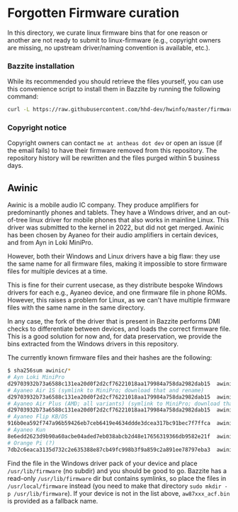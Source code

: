 # Forgotten Firmware curation
In this directory, we curate linux firmware bins that for one reason or another are not ready to submit to linux-firmware (e.g., copyright owners are missing, no upstream driver/naming convention is available, etc.).

### Bazzite installation
While its recommended you should retrieve the files yourself, you can use this convenience script to install them in Bazzite by running the following command:
```bash
curl -L https://raw.githubusercontent.com/hhd-dev/hwinfo/master/firmware/bazzite-speaker.sh | sudo bash
```

### Copyright notice
Copyright owners can contact `me at antheas dot dev` or open an issue (if the email fails) to have their firmware removed from this repository. The repository history will be rewritten and the files purged within 5 business days.

## Awinic
Awinic is a mobile audio IC company. They produce amplifiers for predominantly phones and tablets. They have a Windows driver, and an out-of-tree linux driver for mobile phones that also works in mainline Linux. This driver was submitted to the kernel in 2022, but did not get merged. Awinic has been chosen by Ayaneo for their audio amplifiers in certain devices, and from Ayn in Loki MiniPro.

However, both their Windows and Linux drivers have a big flaw: they use the same name for all firmware files, making it impossible to store firmware files for multiple devices at a time.

This is fine for their current usecase, as they distribute bespoke Windows drivers for each e.g., Ayaneo device, and one firmware file in phone ROMs. However, this raises a problem for Linux, as we can't have multiple firmware files with the same name in the same directory.

In any case, the fork of the driver that is present in Bazzite performs DMI checks to differentiate between devices, and loads the correct firmware file. This is a good solution for now and, for data preservation, we provide the bins extracted from the Windows drivers in this repository.

The currently known firmware files and their hashes are the following:
```bash
$ sha256sum awinic/*
# Ayn Loki MiniPro
d29703932b73a6588c131ea20d0f2d2cf76221018aa179984a758da2982dab15  awinic/aw87xxx_acf_minipro.bin
# Ayaneo Air 1S (symlink to MiniPro; download that and rename)
d29703932b73a6588c131ea20d0f2d2cf76221018aa179984a758da2982dab15  awinic/aw87xxx_acf_air1s.bin
# Ayaneo Air Plus (AMD; all variants) (symlink to MiniPro; download that and rename)
d29703932b73a6588c131ea20d0f2d2cf76221018aa179984a758da2982dab15  awinic/aw87xxx_acf_airplus.bin
# Ayaneo Flip KB/DS
916b0ea592f747a96b59426eb7ceb6419e4634ddde3dcea317bc91bec7f7ffca  awinic/aw87xxx_acf_flip.bin
# Ayaneo Kun
8e6edd2623d9b90a60acbe04aded7eb038abcb2d48e17656319366db9582e21f  awinic/aw87xxx_acf_kun.bin
# Orange Pi (?)
7db2c6eaca3135d732c2e635388e87cb49fc998b3f9a859c2a891ee78797eba3  awinic/aw87xxx_acf_orangepi.bin
```

Find the file in the Windows driver pack of your device and place `/usr/lib/firmware` (no subdir) and you should be good to go. Bazzite has a read-only `/usr/lib/firmware` dir but contains symlinks, so place the files in `/usr/local/firmware` instead (you need to make that directory `sudo mkdir -p /usr/lib/firmware`). If your device is not in the list above, `aw87xxx_acf.bin` is provided as a fallback name.